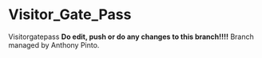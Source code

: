 # Visitor_Gate_Pass
Visitorgatepass 
**Do edit, push or do any changes to this branch!!!!**
Branch managed by Anthony Pinto.